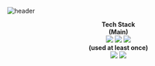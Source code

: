 ![header](https://capsule-render.vercel.app/api?type=Waving&color=auto&height=250&section=header&text=HUNGTAE's%20GitHub&fontSize=70&animation=scaleIn)



<div align='center'>
<B>Tech Stack</B><br>
<B>(Main)</B><br>
<img src="https://img.shields.io/badge/Java-007396?style=flat-square&logo=Java&logoColor=white"/>
<img src="https://img.shields.io/badge/SPRING BOOT-6DB33F?style=flat-square&logo=SPRING BOOT&logoColor=white"/>
<img src="https://img.shields.io/badge/HTML5-E34F26?style=flat-square&logo=HTML5&logoColor=white"/>
<!--  
<img src="https://img.shields.io/badge/JQUERY-E34F26?style=flat-square&logo=JQUERY&logoColor=white"/>
<img src="https://img.shields.io/badge/CSS-E34F26?style=flat-square&logo=CSS&logoColor=white"/>
 
 <img src="https://img.shields.io/badge/ORACLE-E34F26?style=flat-square&logo=ORACLE&logoColor=white"/>
 <img src="https://img.shields.io/badge/MYSQL-E34F26?style=flat-square&logo=MYSQL&logoColor=white"/>
 #
//CSS JQUERY ORACLE, MYSQL -->
 <br>
<B>(used at least once)</B> <br>
<img src="https://img.shields.io/badge/JavaScript-F7DF1E?style=flat-square&logo=JavaScript&logoColor=white"/>
<img src="https://img.shields.io/badge/React-61DAFB?style=flat-square&logo=React&logoColor=white"/>
</div>
 
